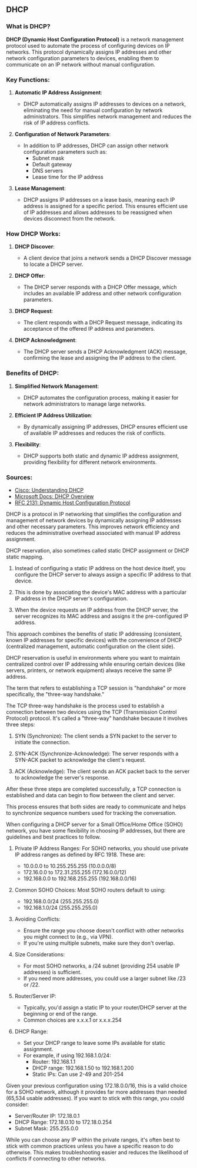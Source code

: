 ## DHCP

### What is DHCP?

**DHCP (Dynamic Host Configuration Protocol)** is a network management protocol used to automate the process of configuring devices on IP networks. This protocol dynamically assigns IP addresses and other network configuration parameters to devices, enabling them to communicate on an IP network without manual configuration.

### Key Functions:

1. **Automatic IP Address Assignment**:
   - DHCP automatically assigns IP addresses to devices on a network, eliminating the need for manual configuration by network administrators. This simplifies network management and reduces the risk of IP address conflicts.

2. **Configuration of Network Parameters**:
   - In addition to IP addresses, DHCP can assign other network configuration parameters such as:
     - Subnet mask
     - Default gateway
     - DNS servers
     - Lease time for the IP address

3. **Lease Management**:
   - DHCP assigns IP addresses on a lease basis, meaning each IP address is assigned for a specific period. This ensures efficient use of IP addresses and allows addresses to be reassigned when devices disconnect from the network.

### How DHCP Works:

1. **DHCP Discover**:
   - A client device that joins a network sends a DHCP Discover message to locate a DHCP server.

2. **DHCP Offer**:
   - The DHCP server responds with a DHCP Offer message, which includes an available IP address and other network configuration parameters.

3. **DHCP Request**:
   - The client responds with a DHCP Request message, indicating its acceptance of the offered IP address and parameters.

4. **DHCP Acknowledgment**:
   - The DHCP server sends a DHCP Acknowledgment (ACK) message, confirming the lease and assigning the IP address to the client.

### Benefits of DHCP:

1. **Simplified Network Management**:
   - DHCP automates the configuration process, making it easier for network administrators to manage large networks.

2. **Efficient IP Address Utilization**:
   - By dynamically assigning IP addresses, DHCP ensures efficient use of available IP addresses and reduces the risk of conflicts.

3. **Flexibility**:
   - DHCP supports both static and dynamic IP address assignment, providing flexibility for different network environments.

### Sources:
- [Cisco: Understanding DHCP](https://www.cisco.com/c/en/us/support/docs/ip/dynamic-host-configuration-protocol-dhcp/13788-9.html)
- [Microsoft Docs: DHCP Overview](https://docs.microsoft.com/en-us/windows-server/networking/technologies/dhcp/dhcp-overview)
- [RFC 2131: Dynamic Host Configuration Protocol](https://tools.ietf.org/html/rfc2131)

DHCP is a protocol in IP networking that simplifies the configuration and management of network devices by dynamically assigning IP addresses and other necessary parameters. This improves network efficiency and reduces the administrative overhead associated with manual IP address assignment.

DHCP reservation, also sometimes called static DHCP assignment or DHCP static mapping.

1. Instead of configuring a static IP address on the host device itself, you configure the DHCP server to always assign a specific IP address to that device.

2. This is  done by associating the device's MAC address with a particular IP address in the DHCP server's configuration.

3. When the device requests an IP address from the DHCP server, the server recognizes its MAC address and assigns it the pre-configured IP address.

This approach combines the benefits of static IP addressing (consistent, known IP addresses for specific devices) with the convenience of DHCP (centralized management, automatic configuration on the client side).

DHCP reservation is useful in environments where you want to maintain centralized control over IP addressing while ensuring certain devices (like servers, printers, or network equipment) always receive the same IP address.

The term that refers to establishing a TCP session is "handshake" or more specifically, the "three-way handshake."

The TCP three-way handshake is the process used to establish a connection between two devices using the TCP (Transmission Control Protocol) protocol. It's called a "three-way" handshake because it involves three steps:

1. SYN (Synchronize): The client sends a SYN packet to the server to initiate the connection.

2. SYN-ACK (Synchronize-Acknowledge): The server responds with a SYN-ACK packet to acknowledge the client's request.

3. ACK (Acknowledge): The client sends an ACK packet back to the server to acknowledge the server's response.

After these three steps are completed successfully, a TCP connection is established and data can begin to flow between the client and server.

This process ensures that both sides are ready to communicate and helps to synchronize sequence numbers used for tracking the conversation.

When configuring a DHCP server for a Small Office/Home Office (SOHO) network, you have some flexibility in choosing IP addresses, but there are guidelines and best practices to follow.

1. Private IP Address Ranges:
   For SOHO networks, you should use private IP address ranges as defined by RFC 1918. These are:

   - 10.0.0.0 to 10.255.255.255 (10.0.0.0/8)
   - 172.16.0.0 to 172.31.255.255 (172.16.0.0/12)
   - 192.168.0.0 to 192.168.255.255 (192.168.0.0/16)

2. Common SOHO Choices:
   Most SOHO routers default to using:
   - 192.168.0.0/24 (255.255.255.0)
   - 192.168.1.0/24 (255.255.255.0)

3. Avoiding Conflicts:
   - Ensure the range you choose doesn't conflict with other networks you might connect to (e.g., via VPN).
   - If you're using multiple subnets, make sure they don't overlap.

4. Size Considerations:
   - For most SOHO networks, a /24 subnet (providing 254 usable IP addresses) is sufficient.
   - If you need more addresses, you could use a larger subnet like /23 or /22.

5. Router/Server IP:
   - Typically, you'd assign a static IP to your router/DHCP server at the beginning or end of the range.
   - Common choices are x.x.x.1 or x.x.x.254

6. DHCP Range:
   - Set your DHCP range to leave some IPs available for static assignment.
   - For example, if using 192.168.1.0/24:
     - Router: 192.168.1.1
     - DHCP range: 192.168.1.50 to 192.168.1.200
     - Static IPs: Can use 2-49 and 201-254

Given your previous configuration using 172.18.0.0/16, this is a valid choice for a SOHO network, although it provides far more addresses than  needed (65,534 usable addresses). If you want to stick with this range, you could consider:

- Server/Router IP: 172.18.0.1
- DHCP Range: 172.18.0.10 to 172.18.0.254
- Subnet Mask: 255.255.0.0

While you can choose any IP within the private ranges, it's often best to stick with common practices unless you have a specific reason to do otherwise. This makes troubleshooting easier and reduces the likelihood of conflicts if connecting to other networks.
